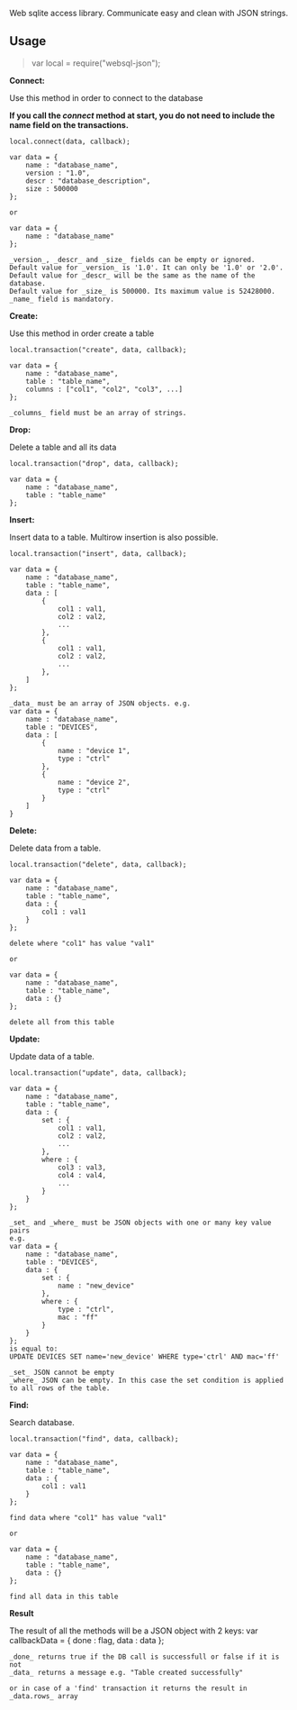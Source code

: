 Web sqlite access library. Communicate easy and clean with JSON strings.
    
## Usage
 
> var local = require("websql-json");
 
**Connect:**

Use this method in order to connect to the database

**If you call the _connect_ method at start, 
you do not need to include the name field on the transactions.**
 
    local.connect(data, callback);
 
    var data = {
        name : "database_name",
        version : "1.0",
        descr : "database_description",
        size : 500000
    };
 
    or
 
    var data = {
        name : "database_name"
    };
 
    _version_, _descr_ and _size_ fields can be empty or ignored.
    Default value for _version_ is '1.0'. It can only be '1.0' or '2.0'.
    Default value for _descr_ will be the same as the name of the database.
    Default value for _size_ is 500000. Its maximum value is 52428000.
    _name_ field is mandatory.
  
**Create:**

Use this method in order create a table

    local.transaction("create", data, callback);  
 
    var data = {
        name : "database_name",
        table : "table_name",
        columns : ["col1", "col2", "col3", ...]
    };
    
    _columns_ field must be an array of strings.
 
**Drop:**

Delete a table and all its data
 
    local.transaction("drop", data, callback);  

    var data = {
        name : "database_name",
        table : "table_name"
    };

**Insert:**

Insert data to a table. Multirow insertion is also possible.

    local.transaction("insert", data, callback);    

    var data = {
        name : "database_name",
        table : "table_name",
        data : [
            {
                col1 : val1,
                col2 : val2,
                ...
            },
            {
                col1 : val1,
                col2 : val2,
                ...
            },
        ]  
    };

    _data_ must be an array of JSON objects. e.g.
    var data = {
        name : "database_name",
        table : "DEVICES",
        data : [
            {
                name : "device 1",
                type : "ctrl"
            },
            {
                name : "device 2",
                type : "ctrl"
            }
        ]
    }

**Delete:**

Delete data from a table.

    local.transaction("delete", data, callback);

    var data = {
        name : "database_name",
        table : "table_name",
        data : {
            col1 : val1
        }
    };

    delete where "col1" has value "val1"

    or

    var data = {
        name : "database_name",
        table : "table_name",
        data : {}
    };

    delete all from this table

**Update:**

Update data of a table.

    local.transaction("update", data, callback);

    var data = {
        name : "database_name",
        table : "table_name",
        data : {
            set : {
                col1 : val1,
                col2 : val2,
                ...
            },
            where : {
                col3 : val3,
                col4 : val4,
                ...
            }
        }
    };

    _set_ and _where_ must be JSON objects with one or many key value pairs
    e.g.
    var data = {
        name : "database_name",
        table : "DEVICES",
        data : {
            set : {
                name : "new_device"
            },
            where : {
                type : "ctrl",
                mac : "ff"
            }
        }
    };
    is equal to:
    UPDATE DEVICES SET name='new_device' WHERE type='ctrl' AND mac='ff'

    _set_ JSON cannot be empty
    _where_ JSON can be empty. In this case the set condition is applied to all rows of the table.


**Find:**

Search database.

    local.transaction("find", data, callback);

    var data = {
        name : "database_name",
        table : "table_name",
        data : {
            col1 : val1
        }
    };

    find data where "col1" has value "val1"

    or

    var data = {
        name : "database_name",
        table : "table_name",
        data : {}
    };

    find all data in this table


**Result**

The result of all the methods will be a JSON object with 2 keys:
	var callbackData = {
      done : flag,
      data : data
    };
    
    _done_ returns true if the DB call is successfull or false if it is not
    _data_ returns a message e.g. "Table created successfully" 
    
    or in case of a 'find' transaction it returns the result in _data.rows_ array